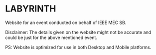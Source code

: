 # LABYRINTH
Website for an event conducted on behalf of IEEE MEC SB.

Disclaimer: The details given on the website might not be accurate and could be just for the above mentioned event.

PS: Website is optimized for use in both Desktop and Mobile platforms.
